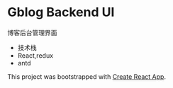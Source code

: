 # Gblog Backend UI
博客后台管理界面

- 技术栈
 - React,redux
 - antd
 
This project was bootstrapped with [Create React App](https://github.com/facebookincubator/create-react-app).
